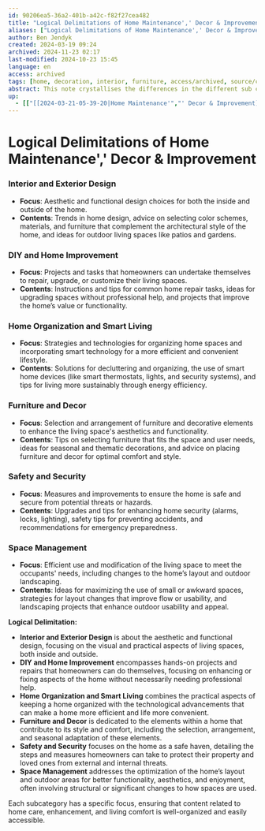 ```yaml
---
id: 90206ea5-36a2-401b-a42c-f82f27cea482
title: "Logical Delimitations of Home Maintenance',' Decor & Improvement"
aliases: ["Logical Delimitations of Home Maintenance',' Decor & Improvement"]
author: Ben Jendyk
created: 2024-03-19 09:24
archived: 2024-11-23 02:17
last-modified: 2024-10-23 15:45
language: en
access: archived
tags: [home, decoration, interior, furniture, access/archived, source/chatgpt]
abstract: This note crystallises the differences in the different sub categories of Home Maintenance, Decor & Improvement as they appear too intertwining on first view.
up:
  - [["[[2024-03-21-05-39-20|Home Maintenance'","' Decor & Improvement]]"]]
---
```


# Logical Delimitations of Home Maintenance',' Decor & Improvement

### Interior and Exterior Design

- **Focus**: Aesthetic and functional design choices for both the inside and outside of the home.
- **Contents**: Trends in home design, advice on selecting color schemes, materials, and furniture that complement the architectural style of the home, and ideas for outdoor living spaces like patios and gardens.

### DIY and Home Improvement

- **Focus**: Projects and tasks that homeowners can undertake themselves to repair, upgrade, or customize their living spaces.
- **Contents**: Instructions and tips for common home repair tasks, ideas for upgrading spaces without professional help, and projects that improve the home’s value or functionality.

### Home Organization and Smart Living

- **Focus**: Strategies and technologies for organizing home spaces and incorporating smart technology for a more efficient and convenient lifestyle.
- **Contents**: Solutions for decluttering and organizing, the use of smart home devices (like smart thermostats, lights, and security systems), and tips for living more sustainably through energy efficiency.

### Furniture and Decor

- **Focus**: Selection and arrangement of furniture and decorative elements to enhance the living space's aesthetics and functionality.
- **Contents**: Tips on selecting furniture that fits the space and user needs, ideas for seasonal and thematic decorations, and advice on placing furniture and decor for optimal comfort and style.

### Safety and Security

- **Focus**: Measures and improvements to ensure the home is safe and secure from potential threats or hazards.
- **Contents**: Upgrades and tips for enhancing home security (alarms, locks, lighting), safety tips for preventing accidents, and recommendations for emergency preparedness.

### Space Management

- **Focus**: Efficient use and modification of the living space to meet the occupants' needs, including changes to the home’s layout and outdoor landscaping.
- **Contents**: Ideas for maximizing the use of small or awkward spaces, strategies for layout changes that improve flow or usability, and landscaping projects that enhance outdoor usability and appeal.

**Logical Delimitation:**
- **Interior and Exterior Design** is about the aesthetic and functional design, focusing on the visual and practical aspects of living spaces, both inside and outside.
- **DIY and Home Improvement** encompasses hands-on projects and repairs that homeowners can do themselves, focusing on enhancing or fixing aspects of the home without necessarily needing professional help.
- **Home Organization and Smart Living** combines the practical aspects of keeping a home organized with the technological advancements that can make a home more efficient and life more convenient.
- **Furniture and Decor** is dedicated to the elements within a home that contribute to its style and comfort, including the selection, arrangement, and seasonal adaptation of these elements.
- **Safety and Security** focuses on the home as a safe haven, detailing the steps and measures homeowners can take to protect their property and loved ones from external and internal threats.
- **Space Management** addresses the optimization of the home’s layout and outdoor areas for better functionality, aesthetics, and enjoyment, often involving structural or significant changes to how spaces are used.

Each subcategory has a specific focus, ensuring that content related to home care, enhancement, and living comfort is well-organized and easily accessible.
